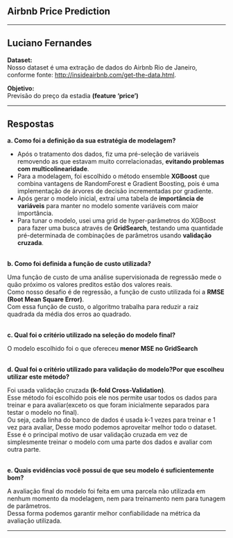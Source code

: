 ## **Airbnb Price Prediction**
___

## Luciano Fernandes
**Dataset:**<br> 
Nosso dataset é uma extração de dados do Airbnb Rio de
Janeiro, conforme fonte:
http://insideairbnb.com/get-the-data.html.
    
**Objetivo:**<br> 
Previsão do preço da estadia **(feature ‘price’)**
___
## Respostas
**a. Como foi a definição da sua estratégia de modelagem?**<br>

- Após o tratamento dos dados, fiz uma pré-seleção de variáveis removendo as que estavam muito correlacionadas, **evitando problemas com multicolinearidade**.
- Para a modelagem, foi escolhido o método ensemble **XGBoost** que combina vantagens de RandomForest e Gradient Boosting, pois é uma implementação de árvores de decisão incrementadas por gradiente.
- Após gerar o modelo inicial, extraí uma tabela de **importância de variáveis** para manter no modelo somente variáveis com maior importância.
- Para tunar o modelo, usei uma grid de hyper-parâmetros do XGBoost para fazer uma busca através de **GridSearch**, testando uma quantidade pré-determinada de combinações de parâmetros usando **validação cruzada**.
<br><br>

**b. Como foi definida a função de custo utilizada?**<br>

Uma função de custo de uma análise supervisionada de regressão mede o quão próximo os valores preditos estão dos valores reais.<br>
Como nosso desafio é de regressão, a função de custo utilizada foi a **RMSE (Root Mean Square Error)**.<br> 
Com essa função de custo, o algoritmo trabalha para reduzir a raiz quadrada da média dos erros ao quadrado.
<br><br>

**c. Qual foi o critério utilizado na seleção do modelo final?**<br>

O modelo escolhido foi o que ofereceu **menor MSE no GridSearch**
<br><br>

**d. Qual foi o critério utilizado para validação do modelo?Por que escolheu utilizar este método?**<br>

Foi usada validação cruzada **(k-fold Cross-Validation)**.<br>
Esse método foi escolhido pois ele nos permite usar todos os dados para treinar e para avaliar(exceto os que foram inicialmente separados para testar o modelo no final).<br>
Ou seja, cada linha do banco de dados é usada k-1 vezes para treinar e 1 vez para avaliar, Desse modo podemos aproveitar melhor todo o dataset.<br>
Esse é o principal motivo de usar validação cruzada em vez de simplesmente treinar o modelo com uma parte dos dados e avaliar com outra parte.
<br><br>

**e. Quais evidências você possui de que seu modelo é suficientemente bom?**<br>

A avaliação final do modelo foi feita em uma parcela não utilizada em nenhum momento da modelagem, nem para treinamento nem para tunagem de parâmetros.<br>
Dessa forma podemos garantir melhor confiabilidade na métrica da avaliação utilizada.
___
